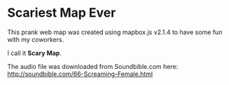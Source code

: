 Scariest Map Ever
=================
This prank web map was created using mapbox.js v2.1.4 to have some fun with my coworkers.

I call it **Scary Map**.

The audio file was downloaded from Soundbible.com here:  http://soundbible.com/66-Screaming-Female.html
